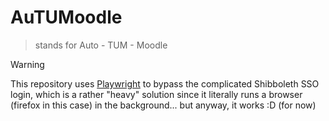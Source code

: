 # AuTUMoodle

> stands for Auto - TUM - Moodle

> [!WARNING]
>
> This repository uses [Playwright](https://playwright.dev/) to bypass the complicated Shibboleth SSO login, which is a rather "heavy" solution since it literally runs a browser (firefox in this case) in the background... but anyway, it works :D (for now)
